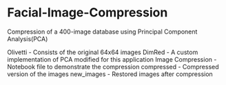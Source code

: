 # Facial-Image-Compression

Compression of a 400-image database using Principal Component Analysis(PCA)

Olivetti - Consists of the original 64x64 images 
DimRed - A custom implementation of PCA modified for this application
Image Compression - Notebook file to demonstrate the compression
compressed - Compressed version of the images
new_images - Restored images after compression

